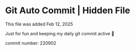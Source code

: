 # Git Auto Commit | Hidden File

This file was added Feb 12, 2025

Just for fun and keeping my daily git commit active 🤪

commit number: 220902
